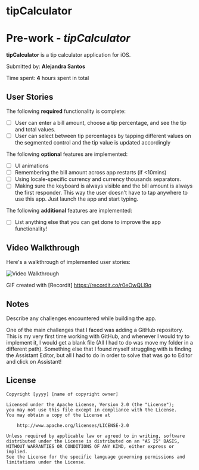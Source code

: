 # tipCalculator
# Pre-work - *tipCalculator*

**tipCalculator** is a tip calculator application for iOS.

Submitted by: **Alejandra Santos**

Time spent: **4** hours spent in total

## User Stories

The following **required** functionality is complete:

* [ ] User can enter a bill amount, choose a tip percentage, and see the tip and total values.
* [ ] User can select between tip percentages by tapping different values on the segmented control and the tip value is updated accordingly

The following **optional** features are implemented:

* [ ] UI animations
* [ ] Remembering the bill amount across app restarts (if <10mins)
* [ ] Using locale-specific currency and currency thousands separators.
* [ ] Making sure the keyboard is always visible and the bill amount is always the first responder. This way the user doesn't have to tap anywhere to use this app. Just launch the app and start typing.

The following **additional** features are implemented:

- [ ] List anything else that you can get done to improve the app functionality!

## Video Walkthrough

Here's a walkthrough of implemented user stories:

<img src='http://i.imgur.com/link/to/your/gif/file.gif' title='Video Walkthrough' width='' alt='Video Walkthrough' />

GIF created with [Recordit] https://recordit.co/r0eOwQLI9q

## Notes

Describe any challenges encountered while building the app.

One of the main challenges that I faced was adding a GitHub repository. This is my very first time working with GitHub, and whenever I would try to implement it, I would get a blank file (All I had to do was move my folder in a different path). 
Something else that I found myself struggling with is finding the Assistant Editor, but all I had to do in order to solve that was go to Editor and click on Assistant!

## License

    Copyright [yyyy] [name of copyright owner]

    Licensed under the Apache License, Version 2.0 (the "License");
    you may not use this file except in compliance with the License.
    You may obtain a copy of the License at

        http://www.apache.org/licenses/LICENSE-2.0

    Unless required by applicable law or agreed to in writing, software
    distributed under the License is distributed on an "AS IS" BASIS,
    WITHOUT WARRANTIES OR CONDITIONS OF ANY KIND, either express or implied.
    See the License for the specific language governing permissions and
    limitations under the License.
